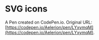 # SVG icons

A Pen created on CodePen.io. Original URL: [https://codepen.io/Aelerion/pen/LYxymqM](https://codepen.io/Aelerion/pen/LYxymqM).

